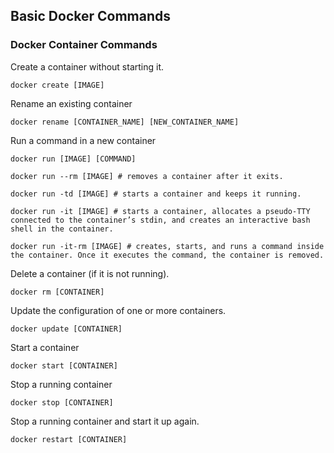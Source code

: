 ## Basic Docker Commands

### Docker Container Commands

Create a container without starting it.

```text
docker create [IMAGE]
```

Rename an existing container

```text
docker rename [CONTAINER_NAME] [NEW_CONTAINER_NAME]
```

Run a command in a new container

```text
docker run [IMAGE] [COMMAND]
```

```text
docker run --rm [IMAGE] # removes a container after it exits.

docker run -td [IMAGE] # starts a container and keeps it running.

docker run -it [IMAGE] # starts a container, allocates a pseudo-TTY connected to the container’s stdin, and creates an interactive bash shell in the container.

docker run -it-rm [IMAGE] # creates, starts, and runs a command inside the container. Once it executes the command, the container is removed.
```

Delete a container (if it is not running).

```text
docker rm [CONTAINER]
```

Update the configuration of one or more containers.

```text
docker update [CONTAINER]
```
Start a container

```text
docker start [CONTAINER]
```
Stop a running container

```text
docker stop [CONTAINER]
```

Stop a running container and start it up again.

```text
docker restart [CONTAINER]
```
